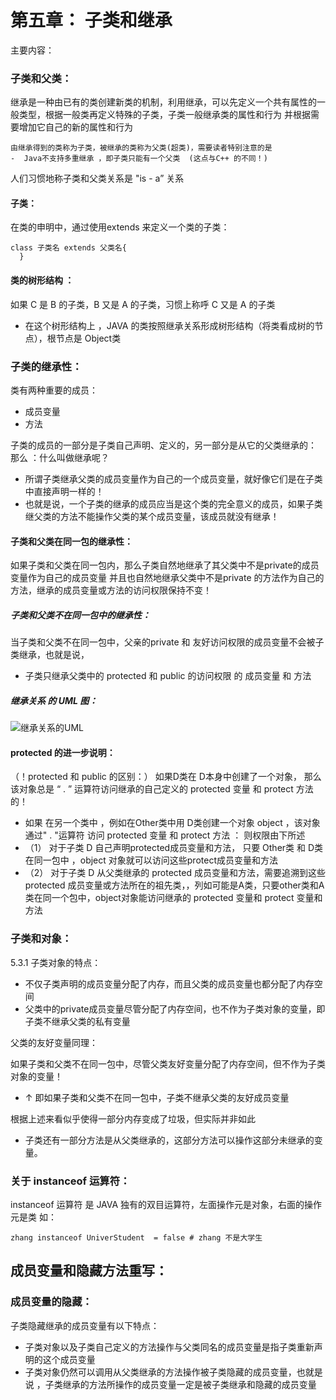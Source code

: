 #  第五章： 子类和继承

主要内容：

### 子类和父类：

继承是一种由已有的类创建新类的机制，利用继承，可以先定义一个共有属性的一般类型，根据一般类再定义特殊的子类，子类一般继承类的属性和行为
并根据需要增加它自己的新的属性和行为

    由继承得到的类称为子类，被继承的类称为父类(超类)，需要读者特别注意的是 
    -  Java不支持多重继承 ，即子类只能有一个父类  (这点与C++ 的不同！)
    
  人们习惯地称子类和父类关系是  "is - a” 关系 
    
  
 #### 子类：
 
 在类的申明中，通过使用extends 来定义一个类的子类：

```
class 子类名 extends 父类名{
  }
```
 
 #### 类的树形结构 ：
 
 如果 C 是 B 的子类，B 又是 A 的子类，习惯上称呼 C 又是 A 的子类
 - 在这个树形结构上 ，JAVA 的类按照继承关系形成树形结构（将类看成树的节点），根节点是 Object类



### 子类的继承性：

类有两种重要的成员：
- 成员变量
- 方法

子类的成员的一部分是子类自己声明、定义的，另一部分是从它的父类继承的：
 那么 ：什么叫做继承呢？
 - 所谓子类继承父类的成员变量作为自己的一个成员变量，就好像它们是在子类中直接声明一样的！
 - 也就是说，一个子类的继承的成员应当是这个类的完全意义的成员，如果子类继父类的方法不能操作父类的某个成员变量，该成员就没有继承！


#### 子类和父类在同一包的继承性：
如果子类和父类在同一包内，那么子类自然地继承了其父类中不是private的成员变量作为自己的成员变量
并且也自然地继承父类中不是private 的方法作为自己的方法，继承的成员变量或方法的访问权限保持不变！

##### 子类和父类不在同一包中的继承性：
当子类和父类不在同一包中，父亲的private 和 友好访问权限的成员变量不会被子类继承，也就是说，
- 子类只继承父类中的 protected 和 public 的访问权限 的 成员变量 和 方法
 ##### 继承关系 的 UML 图：
 
![继承关系的UML](https://user-images.githubusercontent.com/68007558/156925663-2f9e5d41-0afe-4a43-88c3-2a2a9d11839e.jpg)

#### protected 的进一步说明：
（！protected 和 public 的区别：）
如果D类在 D本身中创建了一个对象，  那么该对象总是 “  .   ” 运算符访问继承的自己定义的 protected 变量 和 protect 方法的！
- 如果 在另一个类中 ，例如在Other类中用 D类创建一个对象 object ，该对象通过" . "运算符 访问 protected 变量 和 protect 方法 ： 则权限由下所述
- （1） 对于子类 D 自己声明protected成员变量和方法， 只要 Other类 和 D类在同一包中 ，object 对象就可以访问这些protect成员变量和方法
-   （2） 对于子类 D 从父类继承的 protected 成员变量和方法，需要追溯到这些protected 成员变量或方法所在的祖先类，，列如可能是A类，只要other类和A类在同一个包中，object对象能访问继承的 protected 变量和 protect 变量和方法


### 子类和对象：
5.3.1 子类对象的特点：

- 不仅子类声明的成员变量分配了内存，而且父类的成员变量也都分配了内存空间
- 父类中的private成员变量尽管分配了内存空间，也不作为子类对象的变量，即子类不继承父类的私有变量

父类的友好变量同理：

如果子类和父类不在同一包中，尽管父类友好变量分配了内存空间，但不作为子类对象的变量！
- ↑ 即如果子类和父类不在同一包中，子类不继承父类的友好成员变量


根据上述来看似乎使得一部分内存变成了垃圾，但实际并非如此

 - 子类还有一部分方法是从父类继承的，这部分方法可以操作这部分未继承的变量。



### 关于 instanceof 运算符：

instanceof 运算符 是 JAVA 独有的双目运算符，左面操作元是对象，右面的操作元是类
如：
```
zhang instanceof UniverStudent  = false # zhang 不是大学生 
```


## 成员变量和隐藏方法重写：
### 成员变量的隐藏：
子类隐藏继承的成员变量有以下特点：
- 子类对象以及子类自己定义的方法操作与父类同名的成员变量是指子类重新声明的这个成员变量
- 子类对象仍然可以调用从父类继承的方法操作被子类隐藏的成员变量，也就是说 ，子类继承的方法所操作的成员变量一定是被子类继承和隐藏的成员变量












